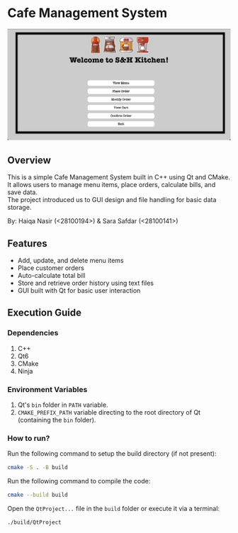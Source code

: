 # Cafe Management System
![Image](Menu.png)

## Overview

This is a simple Cafe Management System built in C++ using Qt and CMake.  
It allows users to manage menu items, place orders, calculate bills, and save data.  
The project introduced us to GUI design and file handling for basic data storage.


By: Haiqa Nasir (<28100194>) & Sara Safdar (<28100141>)


## Features

- Add, update, and delete menu items  
- Place customer orders  
- Auto-calculate total bill  
- Store and retrieve order history using text files  
- GUI built with Qt for basic user interaction


## Execution Guide


### Dependencies


1. C++
2. Qt6
3. CMake
4. Ninja


### Environment Variables


1. Qt's `bin` folder in `PATH` variable.
2. `CMAKE_PREFIX_PATH` variable directing to the root directory of Qt (containing the `bin` folder).


### How to run?


Run the following command to setup the build directory (if not present):
```bash
cmake -S . -B build
```


Run the following command to compile the code:
```bash
cmake --build build
```


Open the `QtProject...` file in the `build` folder or execute it via a terminal:
```bash
./build/QtProject
```


